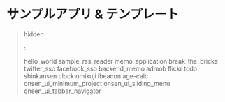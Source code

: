 サンプルアプリ & テンプレート
=============================

> hidden
>
> :   
>
> hello\_world sample\_rss\_reader memo\_application break\_the\_bricks
> twitter\_sso facebook\_sso backend\_memo admob flickr todo shinkansen
> clock omikuji ibeacon age-calc onsen\_ui\_minimum\_project
> onsen\_ui\_sliding\_menu onsen\_ui\_tabbar\_navigator
